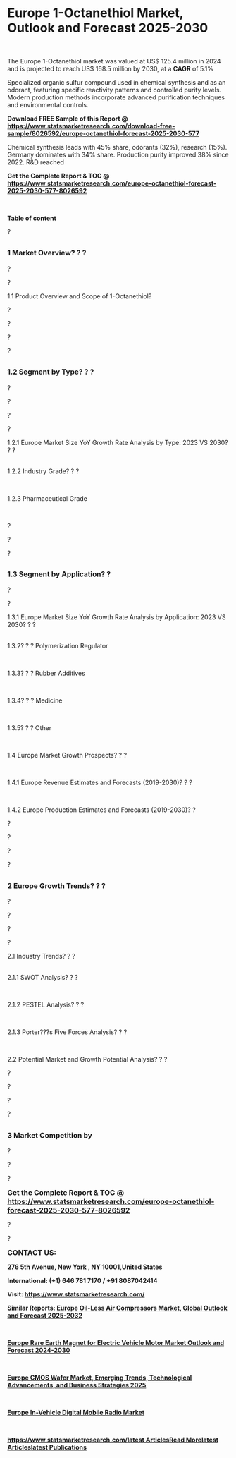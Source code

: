 <h1>Europe 1-Octanethiol Market, Outlook and Forecast 2025-2030</h1><br/><p>The Europe 1-Octanethiol market was valued at US$ 125.4 million in 2024 and is projected to reach US$ 168.5 million by 2030, at a <strong>CAGR</strong> of 5.1%</p>
 
 
 
 <p>Specialized organic sulfur compound used in chemical synthesis and as an odorant, featuring specific reactivity patterns and controlled purity levels. Modern production methods incorporate advanced purification techniques and environmental controls.</p>
 
 
 
 <p><strong>Download FREE Sample of this Report @ <a href="https://www.statsmarketresearch.com/download-free-sample/8026592/europe-octanethiol-forecast-2025-2030-577">https://www.statsmarketresearch.com/download-free-sample/8026592/europe-octanethiol-forecast-2025-2030-577</a></strong></p>
 
 
 
 <p>Chemical synthesis leads with 45% share, odorants (32%), research (15%). Germany dominates with 34% share. Production purity improved 38% since 2022. R&D reached</p>
 
 
 
 <div><b>Get the Complete Report & TOC @ <a href="https://www.statsmarketresearch.com/europe-octanethiol-forecast-2025-2030-577-8026592">https://www.statsmarketresearch.com/europe-octanethiol-forecast-2025-2030-577-8026592</a></b></div>
 
 
 
 <p><br />
 
 <b>Table of content</b></p>
 
 
 
 <p>? </p>
 
 
 
 <h2><span style="font-size:16px"><strong>1 Market Overview? ? ? </strong></span></h2>
 
 
 
 <p>? </p>
 
 
 
 <p>? </p>
 
 
 
 <p>1.1 Product Overview and Scope of 1-Octanethiol? </p>
 
 
 
 <p>? </p>
 
 
 
 <p>? </p>
 
 
 
 <p>? </p>
 
 
 
 <p>? </p>
 
 
 
 <h2><strong><span style="font-size:16px">1.2 Segment by Type? ? ? </span></strong></h2>
 
 
 
 <p>? </p>
 
 
 
 <p>? </p>
 
 
 
 <p>? </p>
 
 
 
 <p>? </p>
 
 
 
 <p>1.2.1 Europe Market Size YoY Growth Rate Analysis by Type: 2023 VS 2030? ? ? <br />
 
 <br />
 
 1.2.2 Industry Grade? ? ? <br />
 
 <br />
 
 1.2.3 Pharmaceutical Grade<br />
 
 <br />
 
 ? </p>
 
 
 
 <p>? </p>
 
 
 
 <p>? </p>
 
 
 
 <h2><span style="font-size:16px"><strong>1.3 Segment by Application? ? </strong></span></h2>
 
 
 
 <p>? </p>
 
 
 
 <p>? </p>
 
 
 
 <p>1.3.1 Europe Market Size YoY Growth Rate Analysis by Application: 2023 VS 2030? ? ? <br />
 
 <br />
 
 1.3.2? ? ? Polymerization Regulator<br />
 
 <br />
 
 1.3.3? ? ? Rubber Additives<br />
 
 <br />
 
 1.3.4? ? ? Medicine<br />
 
 <br />
 
 1.3.5? ? ? Other<br />
 
 <br />
 
 1.4 Europe Market Growth Prospects? ? ? <br />
 
 <br />
 
 1.4.1 Europe Revenue Estimates and Forecasts (2019-2030)? ? ? <br />
 
 <br />
 
 1.4.2 Europe Production Estimates and Forecasts (2019-2030)? ? </p>
 
 
 
 <p>? </p>
 
 
 
 <p>? </p>
 
 
 
 <p>? </p>
 
 
 
 <p>? </p>
 
 
 
 <h2><span style="font-size:16px"><strong>2 Europe Growth Trends? ? ? </strong></span></h2>
 
 
 
 <p>? </p>
 
 
 
 <p>? </p>
 
 
 
 <p>? </p>
 
 
 
 <p>? </p>
 
 
 
 <p>2.1 Industry Trends? ? ? <br />
 
 <br />
 
 2.1.1 SWOT Analysis? ? ? <br />
 
 <br />
 
 2.1.2 PESTEL Analysis? ? ? <br />
 
 <br />
 
 2.1.3 Porter???s Five Forces Analysis? ? ? <br />
 
 <br />
 
 2.2 Potential Market and Growth Potential Analysis? ? ? </p>
 
 
 
 <p>? </p>
 
 
 
 <p>? </p>
 
 
 
 <p>? </p>
 
 
 
 <p>? </p>
 
 
 
 <h2><span style="font-size:16px"><strong>3 Market Competition by</strong></span></h2>
 
 
 
 <p>? </p>
 
 
 
 <p>? </p>
 
 
 
 <p>? </p>
 
 
 
 <div><span style="font-size:16px"><strong><b>Get the Complete Report & TOC @ <a href="https://www.statsmarketresearch.com/europe-octanethiol-forecast-2025-2030-577-8026592">https://www.statsmarketresearch.com/europe-octanethiol-forecast-2025-2030-577-8026592</a></b></strong></span></div>
 
 
 
 <p>? </p>
 
 
 
 <p>? </p>
 
 
 
 <p><span style="font-size:16px"><strong><b>CONTACT US:</b><br />
 
 276 5th Avenue, New York , NY 10001,United States<br />
 
 International: (+1) 646 781 7170 / +91 8087042414<br />
 
 Visit: <a href="https://www.statsmarketresearch.com/">https://www.statsmarketresearch.com/</a><br />
 
 Similar Reports: <a href="https://www.statsmarketresearch.com/europe-octanethiol-forecast-2025-2030-577-8026592">Europe Oil-Less Air Compressors Market, Global Outlook and Forecast 2025-2032</a><br />
 
 <br />
 
 <a href="https://www.statsmarketresearch.com/europe-octanethiol-forecast-2025-2030-577-8026592">Europe Rare Earth Magnet for Electric Vehicle Motor Market Outlook and Forecast 2024-2030</a><br />
 
 <br />
 
 <a href="https://www.statsmarketresearch.com/europe-octanethiol-forecast-2025-2030-577-8026592">Europe CMOS Wafer Market, Emerging Trends, Technological Advancements, and Business Strategies 2025</a><br />
 
 <br />
 
 <a href="https://www.statsmarketresearch.com/europe-octanethiol-forecast-2025-2030-577-8026592">Europe In-Vehicle Digital Mobile Radio Market</a><br />
 
 <br />
 
 <a href="https://gyeongbokgung.com">https://www.statsmarketresearch.com/</a><a href="https://hallyeomaritime.com">latest Articles</a><a href="https://jingwansa.com">Read More</a><a href="https://nguoiviet.jp/">latest Articles</a><a href="https://www.intelmarketresearch.com/">latest Publications</a></strong></span></p>